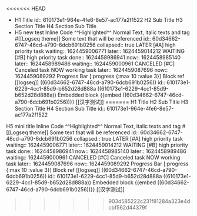 <<<<<<< HEAD
- H1 Title
  id:: 610173e1-964e-4fe6-8e57-ac177a2f1522
  H2 Sub Title
  H3 Section Title
  H4 Section Sub Title
- H5 new test
  Inline Code ^^Highlighted^^ Normal Text, italic texts and tag #[[Logseq theme]]
  Some text that will be referenced id:: 60d34662-6747-46cd-a790-6dcb691b0256 collapsed:: true
  LATER [#A] high priority task waiting:: 1624459006771 later:: 1624459014212
  WAITING [#B] high priority task done:: 1624458986941 now:: 1624458985140 later:: 1624458989486 waiting:: 1624459000961
  CANCELED [#C] Canceled task
  NOW working task later:: 1624459087696 now:: 1624459089292
  Progress Bar [:progress {:max 10 :value 3}]
  Block ref [[logseq]] ((60d34662-6747-46cd-a790-6dcb691b0256)) id:: 610173e1-6229-4cc1-85d9-b652d28d888a
  ((610173e1-6229-4cc1-85d9-b652d28d888a))
  Embedded block
  {{embed ((60d34662-6747-46cd-a790-6dcb691b0256))}}
  [[汉字测试]]
=======
H1 Title
H2 Sub Title
H3 Section Title
H4 Section Sub Title
id:: 610173e1-964e-4fe6-8e57-ac177a2f1522

H5 mini title
Inline Code ^^Highlighted^^ Normal Text, italic texts and tag #[[Logseq theme]]
Some text that will be referenced id:: 60d34662-6747-46cd-a790-6dcb691b0256 collapsed:: true
LATER [#A] high priority task waiting:: 1624459006771 later:: 1624459014212
WAITING [#B] high priority task done:: 1624458986941 now:: 1624458985140 later:: 1624458989486 waiting:: 1624459000961
CANCELED [#C] Canceled task
NOW working task later:: 1624459087696 now:: 1624459089292
Progress Bar [:progress {:max 10 :value 3}]
Block ref [[logseq]] ((60d34662-6747-46cd-a790-6dcb691b0256)) id:: 610173e1-6229-4cc1-85d9-b652d28d888a
((610173e1-6229-4cc1-85d9-b652d28d888a))
Embedded block
{{embed ((60d34662-6747-46cd-a790-6dcb691b0256))}}
[[汉字测试]]
>>>>>>> 903d585222c231f81284a323e4dcbf562d44379f
